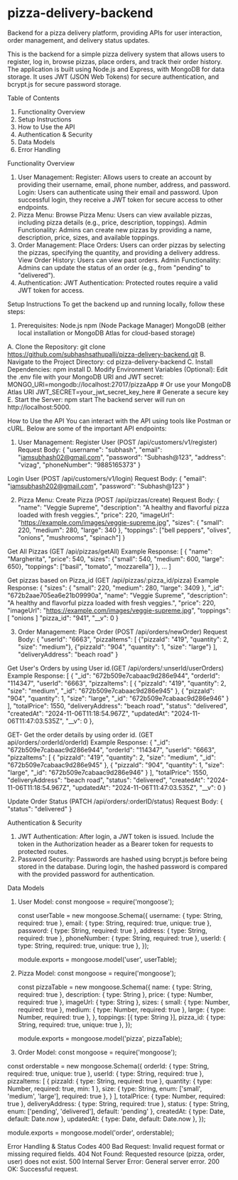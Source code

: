 # pizza-delivery-backend
Backend for a pizza delivery platform, providing APIs for user interaction, order management, and delivery status updates.

This is the backend for a simple pizza delivery system that allows users to register, log in, browse pizzas, place orders, and track their order history. The application is built using Node.js and Express, with MongoDB for data storage. It uses JWT (JSON Web Tokens) for secure authentication, and bcrypt.js for secure password storage.

Table of Contents
1. Functionality Overview
2. Setup Instructions
3. How to Use the API
4. Authentication & Security
5. Data Models
6. Error Handling

Functionality Overview
1. User Management:
Register: Allows users to create an account by providing their username, email, phone number, address, and password.
Login: Users can authenticate using their email and password. Upon successful login, they receive a JWT token for secure access to other endpoints.
2. Pizza Menu:
Browse Pizza Menu: Users can view available pizzas, including pizza details (e.g., price, description, toppings).
Admin Functionality: Admins can create new pizzas by providing a name, description, price, sizes, and available toppings.
3. Order Management:
Place Orders: Users can order pizzas by selecting the pizzas, specifying the quantity, and providing a delivery address.
View Order History: Users can view past orders.
Admin Functionality: Admins can update the status of an order (e.g., from "pending" to "delivered").
4. Authentication:
JWT Authentication: Protected routes require a valid JWT token for access.


Setup Instructions
To get the backend up and running locally, follow these steps:

1. Prerequisites:
Node.js
npm (Node Package Manager)
MongoDB (either local installation or MongoDB Atlas for cloud-based storage)

A. Clone the Repository:
  git clone https://github.com/subhashsathupalli/pizza-delivery-backend.git
B. Navigate to the Project Directory:
  cd pizza-delivery-backend
C. Install Dependencies:
  npm install
D. Modify Environment Variables (Optional): Edit the .env file with your MongoDB URI and JWT secret:
  MONGO_URI=mongodb://localhost:27017/pizzaApp   # Or use your MongoDB Atlas URI
  JWT_SECRET=your_jwt_secret_key_here            # Generate a secure key
E. Start the Server:
  npm start
  The backend server will run on http://localhost:5000.

How to Use the API
You can interact with the API using tools like Postman or cURL. Below are some of the important API endpoints:

1. User Management:
Register User (POST /api/customers/v1/register)
  Request Body:
    {
    "username": "subhash",
    "email": "iamsubhash02@gmail.com",
    "password": "Subhash@123",
    "address": "vizag",
    "phoneNumber": "9885165373"
    }

Login User (POST /api/customers/v1/login)
  Request Body:
    {
    "email": "iamsubhash202@gmail.com",
    "password": "Subhash@123"
    }

2. Pizza Menu:
Create Pizza (POST /api/pizzas/create)
  Request Body:
    {
    "name": "Veggie Supreme",
    "description": "A healthy and flavorful pizza loaded with fresh veggies.",
    "price": 220,
    "imageUrl": "https://example.com/images/veggie-supreme.jpg",
    "sizes": {
      "small": 220,
      "medium": 280,
      "large": 340
    },
    "toppings": ["bell peppers", "olives", "onions", "mushrooms", "spinach"]
   }

Get All Pizzas (GET /api/pizzas/getAll)
Example Response:
  [
  {
    "name": "Margherita",
    "price": 540,
    "sizes": {"small": 540, "medium": 600, "large": 650},
    "toppings": ["basil", "tomato", "mozzarella"]
  },
  ...
]

Get pizzas based on Pizza_id (GET /api/pizzas/:pizza_id/pizza)
Example Response:
  {
    "sizes": {
        "small": 220,
        "medium": 280,
        "large": 3409
    },
    "_id": "672b2aae705ea6e21b09990a",
    "name": "Veggie Supreme",
    "description": "A healthy and flavorful pizza loaded with fresh veggies.",
    "price": 220,
    "imageUrl": "https://example.com/images/veggie-supreme.jpg",
    "toppings": [
      "onions
     ]
    "pizza_id": "941",
    "__v": 0
  }

3. Order Management:
Place Order (POST /api/orders/newOrder)
  Request Body:
    {
   "userId": "6663",
    "pizzaItems": [
      {"pizzaId": "419", "quantity": 2, "size": "medium"},
      {"pizzaId": "904", "quantity": 1, "size": "large"}
    ],
    "deliveryAddress": "beach road"
    }    

Get User's Orders by using User id.(GET /api/orders/:unserId/userOrders)
  Example Response:
  [
    {
        "_id": "672b509e7cabaac9d286e944",
        "orderId": "114347",
        "userId": "6663",
        "pizzaItems": [
            {
                "pizzaId": "419",
                "quantity": 2,
                "size": "medium",
                "_id": "672b509e7cabaac9d286e945"
            },
            {
                "pizzaId": "904",
                "quantity": 1,
                "size": "large",
                "_id": "672b509e7cabaac9d286e946"
            }
        ],
        "totalPrice": 1550,
        "deliveryAddress": "beach road",
        "status": "delivered",
        "createdAt": "2024-11-06T11:18:54.967Z",
        "updatedAt": "2024-11-06T11:47:03.535Z",
        "__v": 0
    },

GET- Get the order details by using order id. (GET api/orders/:orderId/orderId)
  Example Response:
    {
    "_id": "672b509e7cabaac9d286e944",
    "orderId": "114347",
    "userId": "6663",
    "pizzaItems": [
        {
            "pizzaId": "419",
            "quantity": 2,
            "size": "medium",
            "_id": "672b509e7cabaac9d286e945"
        },
        {
            "pizzaId": "904",
            "quantity": 1,
            "size": "large",
            "_id": "672b509e7cabaac9d286e946"
        }
    ],
    "totalPrice": 1550,
    "deliveryAddress": "beach road",
    "status": "delivered",
    "createdAt": "2024-11-06T11:18:54.967Z",
    "updatedAt": "2024-11-06T11:47:03.535Z",
    "__v": 0
    }

Update Order Status (PATCH /api/orders/:orderID/status)
  Request Body:
    {
    "status": "delivered"
    }

Authentication & Security
1. JWT Authentication:
  After login, a JWT token is issued.
  Include the token in the Authorization header as a Bearer token for requests to protected routes.
2. Password Security:
  Passwords are hashed using bcrypt.js before being stored in the database. During login, the hashed password is compared with the provided password for authentication.

Data Models
1. User Model:
    const mongoose = require('mongoose');

    const userTable = new mongoose.Schema({
      username: { type: String, required: true },
      email: { type: String, required: true, unique: true },
      password: { type: String, required: true },
      address: { type: String, required: true },
      phoneNumber: { type: String, required: true },
      userId: { type: String, required: true, unique: true },
    });

    module.exports = mongoose.model('user', userTable);

2. Pizza Model:
   const mongoose = require('mongoose');

   const pizzaTable = new mongoose.Schema({
      name: { type: String, required: true },
      description: { type: String },
      price: { type: Number, required: true },
      imageUrl: { type: String },
      sizes: {
        small: { type: Number, required: true },
        medium: { type: Number, required: true },
        large: { type: Number, required: true },
      },
      toppings: [{ type: String }],
      pizza_id: { type: String, required: true, unique: true },
   });

   module.exports = mongoose.model('pizza', pizzaTable);

3. Order Model:
  const mongoose = require('mongoose');

  const orderstable = new mongoose.Schema({
    orderId: { type: String, required: true, unique: true },
    userId: { type: String, required: true },
    pizzaItems: [
      {
        pizzaId: { type: String, required: true },
        quantity: { type: Number, required: true, min: 1 },
        size: { type: String, enum: ['small', 'medium', 'large'], required: true },
      }
    ],
    totalPrice: { type: Number, required: true },
    deliveryAddress: { type: String, required: true },
    status: { type: String, enum: ['pending', 'delivered'], default: 'pending' },
    createdAt: { type: Date, default: Date.now },
    updatedAt: { type: Date, default: Date.now },
  });

module.exports = mongoose.model('order', orderstable);

Error Handling & Status Codes
  400 Bad Request: Invalid request format or missing required fields.
  404 Not Found: Requested resource (pizza, order, user) does not exist.
  500 Internal Server Error: General server error.
  200 OK: Successful request.


